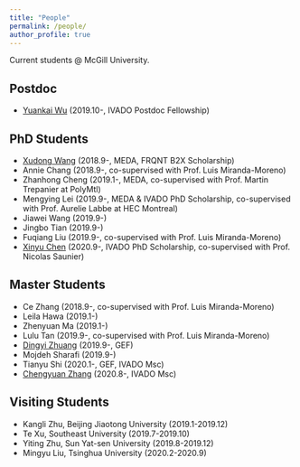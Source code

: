 ```yaml
---
title: "People"
permalink: /people/
author_profile: true
---
```



Current students @ McGill University.

## Postdoc
* [Yuankai Wu](https://kaimaoge.github.io/-blog/) (2019.10-, IVADO Postdoc Fellowship)

## PhD Students
* [Xudong Wang](https://martina1024.github.io/) (2018.9-, MEDA, FRQNT B2X Scholarship)  
* Annie Chang (2018.9-, co-supervised with Prof. Luis Miranda-Moreno)
* Zhanhong Cheng (2019.1-, MEDA, co-supervised with Prof. Martin Trepanier at PolyMtl)
* Mengying Lei (2019.9-, MEDA & IVADO PhD Scholarship, co-supervised with Prof. Aurelie Labbe at HEC Montreal)
* Jiawei Wang (2019.9-)
* Jingbo Tian (2019.9-)
* Fuqiang Liu (2019.9-, co-supervised with Prof. Luis Miranda-Moreno)
* [Xinyu Chen](https://xinychen.github.io/) (2020.9-, IVADO PhD Scholarship, co-supervised with Prof. Nicolas Saunier)




## Master Students
* Ce Zhang (2018.9-, co-supervised with Prof. Luis Miranda-Moreno)
* Leila Hawa (2019.1-)
* Zhenyuan Ma (2019.1-)
* Lulu Tan (2019.9-, co-supervised with Prof. Luis Miranda-Moreno)
* [Dingyi Zhuang](https://zhuangdingyi.github.io/) (2019.9-, GEF)
* Mojdeh Sharafi (2019.9-)
* Tianyu Shi (2020.1-, GEF, IVADO Msc)
* [Chengyuan Zhang](https://chengyuanzhang.wixsite.com/home) (2020.8-, IVADO Msc)


## Visiting Students
* Kangli Zhu, Beijing Jiaotong University (2019.1-2019.12)
* Te Xu, Southeast University (2019.7-2019.10)
* Yiting Zhu, Sun Yat-sen University (2019.8-2019.12)
* Mingyu Liu, Tsinghua University (2020.2-2020.9)
